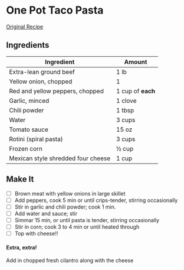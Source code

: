 # One Pot Taco Pasta
[Original Recipe](http://www.kraftrecipes.com/recipes/one-pot-taco-pasta-127214.aspx)

## Ingredients

| Ingredient                         | Amount            |
|------------------------------------|-------------------|
| Extra-lean ground beef             | 1 lb              |
| Yellow onion, chopped              | 1                 |
| Red and yellow peppers, chopped    | 1 cup of **each** |
| Garlic, minced                     | 1 clove           |
| Chili powder                       | 1 tbsp            |
| Water                              | 3 cups            |
| Tomato sauce                       | 15 oz             |
| Rotini (spiral pasta)              | 3 cups            |
| Frozen corn                        | ½ cup             |
| Mexican style shredded four cheese | 1 cup             |

## Make It
- [ ] Brown meat with yellow onions in large skillet
- [ ] Add peppers, cook 5 min or until crips-tender, stirring occasionally
- [ ] Stir in garlic and chili powder; cook 1 min.
- [ ] Add water and sauce; stir
- [ ] Simmar 15 min, or until pasta is tender, stirring occasionally
- [ ] Stir in corn; cook 3 to 4 min or until heated through
- [ ] Top with cheese!!

#### Extra, extra!
Add in chopped fresh cilantro along with the cheese
